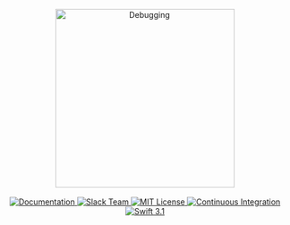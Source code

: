 <p align="center">
    <img src="https://cloud.githubusercontent.com/assets/1977704/25427559/46489b68-2a73-11e7-9a48-4c4ae6002fad.png" width="320" alt="Debugging">
    <br>
    <br>
    <a href="https://docs.vapor.codes/2.0/debugging/package/">
        <img src="http://img.shields.io/badge/read_the-docs-92A8D1.svg" alt="Documentation">
    </a>
    <a href="http://vapor.team">
        <img src="http://vapor.team/badge.svg" alt="Slack Team">
    </a>
    <a href="LICENSE">
        <img src="http://img.shields.io/badge/license-MIT-brightgreen.svg" alt="MIT License">
    </a>
    <a href="https://circleci.com/gh/vapor/debugging">
        <img src="https://circleci.com/gh/vapor/debugging.svg?style=shield" alt="Continuous Integration">
    </a>
    <a href="https://swift.org">
        <img src="http://img.shields.io/badge/swift-3.1-brightgreen.svg" alt="Swift 3.1">
    </a>
</p>

